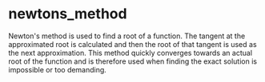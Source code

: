 # newtons_method
Newton's method is used to find a root of a function. The tangent at the approximated root is calculated and then the root of that tangent is used as the next approximation. This method quickly converges towards an actual root of the function and is therefore used when finding the exact solution is impossible or too demanding.
